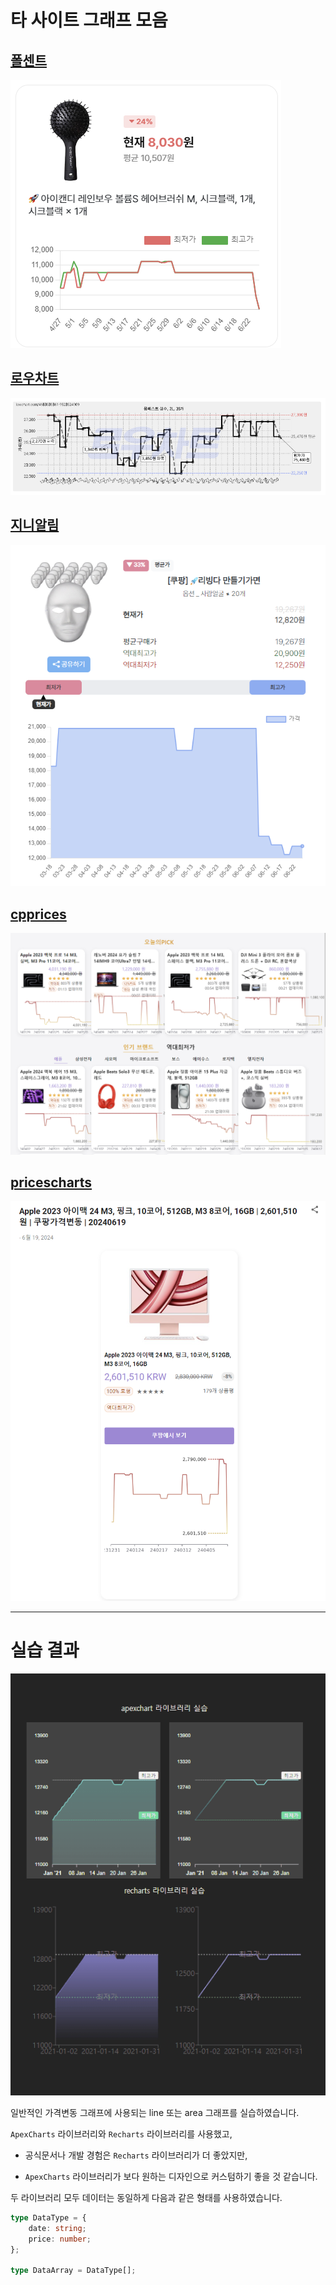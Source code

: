 # 타 사이트 그래프 모음

## [폴센트](https://fallcent.com/)

![폴센트 그래프](.github/images/폴센트_이미지.png)

## [로우차트](https://www.lowchart.com/)

![로우차트 그래프](.github/images/로우차트_이미지.png)

## [지니알림](https://geniealert.co.kr/)

![지니 알림 그래프](.github/images/지니알림_이미지.png)

## [cpprices](https://www.cpprices.com/)

![cpprices 그래프](.github/images/cpprices_이미지.png)

## [pricescharts](https://www.pricescharts.com/2024/06/apple-2023-24-m3-10-512gb-m3-8-16gb.html)

![pricescharts 그래프](.github/images/pricescharts_이미지.png)

---

# 실습 결과

![차트 비교](.github/images/charts.gif)

일반적인 가격변동 그래프에 사용되는 line 또는 area 그래프를 실습하였습니다.

`ApexCharts` 라이브러리와 `Recharts` 라이브러리를 사용했고,

- 공식문서나 개발 경험은 `Recharts` 라이브러리가 더 좋았지만,

- `ApexCharts` 라이브러리가 보다 원하는 디자인으로 커스텀하기 좋을 것 같습니다.

두 라이브러리 모두 데이터는 동일하게 다음과 같은 형태를 사용하였습니다.

```typescript
type DataType = {
	date: string;
	price: number;
};

type DataArray = DataType[];
```
